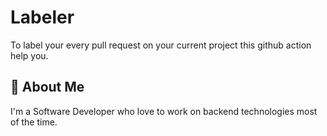 # Labeler

To label your every pull request on your current project this github action help you.



## 🚀 About Me
I'm a Software Developer who love to work on backend technologies most of the time.

